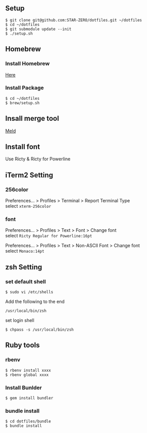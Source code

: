 ## Setup

```
$ git clone git@github.com:STAR-ZERO/dotfiles.git ~/dotfiles
$ cd ~/dotfiles
$ git submodule update --init
$ ./setup.sh
```

## Homebrew

### Install Homebrew

[Here](http://brew.sh/)

### Install Package

```
$ cd ~/dotfiles
$ brew/setup.sh
```

## Insall merge tool

[Meld](https://yousseb.github.io/meld/)

## Install font

Use Ricty & Ricty for Powerline

## iTerm2 Setting

### 256color

Preferences… > Profiles > Terminal > Report Terminal Type  
select `xterm-256color`

### font

Preferences… > Profiles > Text > Font > Change font  
select `Ricty Regular for Powerline:16pt`

Preferences… > Profiles > Text > Non-ASCII Font > Change font  
select `Monaco:14pt`

## zsh Setting

### set default shell

```
$ sudo vi /etc/shells
```

Add the following to the end

```
/usr/local/bin/zsh
```

set login shell

```
$ chpass -s /usr/local/bin/zsh
```

## Ruby tools

### rbenv

```
$ rbenv install xxxx
$ rbenv global xxxx
```

### Install Bunlder

```
$ gem install bundler
```

### bundle install

```
$ cd dotfiles/bundle
$ bundle install
```
